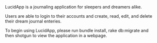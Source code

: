 LucidApp is a journaling application for sleepers and dreamers alike.

Users are able to login to their accounts and create, read, edit, and delete their dream journal enteries.

To begin using LucidApp, please run bundle install, rake db:migrate and then shotgun to view the application in a webpage.

